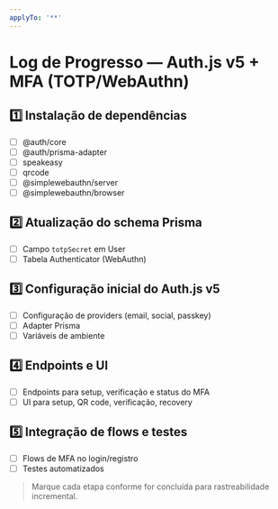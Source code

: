 ```yaml
---
applyTo: '**'
---
```


# Log de Progresso — Auth.js v5 + MFA (TOTP/WebAuthn)

## 1️⃣ Instalação de dependências
- [ ] @auth/core
- [ ] @auth/prisma-adapter
- [ ] speakeasy
- [ ] qrcode
- [ ] @simplewebauthn/server
- [ ] @simplewebauthn/browser

## 2️⃣ Atualização do schema Prisma
- [ ] Campo `totpSecret` em User
- [ ] Tabela Authenticator (WebAuthn)

## 3️⃣ Configuração inicial do Auth.js v5
- [ ] Configuração de providers (email, social, passkey)
- [ ] Adapter Prisma
- [ ] Variáveis de ambiente

## 4️⃣ Endpoints e UI
- [ ] Endpoints para setup, verificação e status do MFA
- [ ] UI para setup, QR code, verificação, recovery

## 5️⃣ Integração de flows e testes
- [ ] Flows de MFA no login/registro
- [ ] Testes automatizados

> Marque cada etapa conforme for concluída para rastreabilidade incremental.
